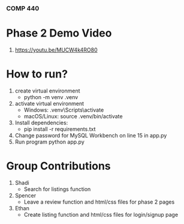 ### COMP 440

# Phase 2 Demo Video
1. https://youtu.be/MUCW4k4RO80

# How to run?
1. create virtual environment
    - python -m venv .venv
2. activate virtual environment
    - Windows: .venv\Scripts\activate
    - macOS/Linux: source .venv/bin/activate
3. Install dependencies:
    - pip install -r requirements.txt
4. Change password for MySQL Workbench on line 15 in app.py
5. Run program
    python app.py

# Group Contributions
1. Shadi
    - Search for listings function
2. Spencer
    - Leave a review function and html/css files for phase 2 pages
3. Ethan
    - Create listing function and html/css files for login/signup page